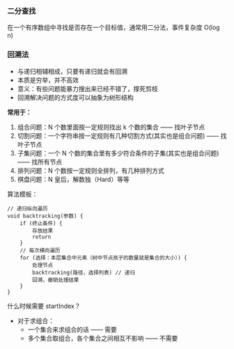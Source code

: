 ### 二分查找

在一个有序数组中寻找是否存在一个目标值，通常用二分法，事件复杂度 O(log n)

### 回溯法

- 与递归相辅相成，只要有递归就会有回溯
- 本质是穷举，并不高效
- 意义：有些问题能暴力搜出来已经不错了，撑死剪枝
- 回溯解决问题的方式度可以抽象为树形结构

**常用于：**

1. 组合问题：N 个数里面按一定规则找出 k 个数的集合 —— 找叶子节点
2. 切割问题：一个字符串按一定规则有几种切割方式(其实也是组合问题) —— 找叶子节点
3. 子集问题：一个 N 个数的集合里有多少符合条件的子集(其实也是组合问题) —— 找所有节点
4. 排列问题：N 个数按一定规则全排列，有几种排列方式
5. 棋盘问题：N 皇后，解数独（Hard）等等

算法模板：

```
// 递归纵向遍历
void backtracking(参数) {
    if (终止条件) {
        存放结果
        return
    }
    // 每次横向遍历
    for (选择：本层集合中元素（树中节点孩子的数量就是集合的大小）) {
        处理节点
        backtracking(路径，选择列表) // 递归
        回溯，撤销处理结果
    }
}
```

什么时候需要 startIndex？

- 对于求组合：
  - 一个集合来求组合的话 —— 需要
  - 多个集合取组合，各个集合之间相互不影响 —— 不需要
